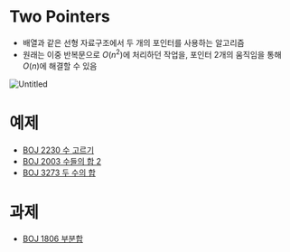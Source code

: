 # Two Pointers

- 배열과 같은 선형 자료구조에서 두 개의 포인터를 사용하는 알고리즘
- 원래는 이중 반복문으로 $O(n^2)$에 처리하던 작업을, 포인터 2개의 움직임을 통해 $O(n)$에 해결할 수 있음

![Untitled](https://s3-us-west-2.amazonaws.com/secure.notion-static.com/1adc37c5-7d37-4344-9725-cae29bff9f6a/Untitled.png)

# 예제

- [BOJ 2230 수 고르기](https://www.acmicpc.net/problem/2230)
- [BOJ 2003 수들의 합 2](https://www.acmicpc.net/problem/2003)
- [BOJ 3273 두 수의 합](https://www.acmicpc.net/problem/3273)

# 과제

- [BOJ 1806 부분합](https://www.acmicpc.net/problem/1806)
